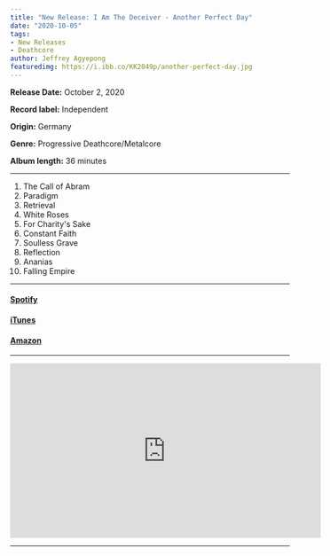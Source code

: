 ```yaml
---
title: "New Release: I Am The Deceiver - Another Perfect Day"
date: "2020-10-05"
tags:
- New Releases
- Deathcore
author: Jeffrey Agyepong
featuredimg: https://i.ibb.co/KK2049p/another-perfect-day.jpg
---
```


**Release Date:** October 2, 2020

**Record label:** Independent

**Origin:** Germany

**Genre:** Progressive Deathcore/Metalcore

**Album length:** 36 minutes

* * *
1. The Call of Abram 
2. Paradigm 
3. Retrieval 
4. White Roses 
5. For Charity's Sake
6. Constant Faith 
7. Soulless Grave 
8. Reflection 
9. Ananias 
10. Falling Empire

* * *

#### [Spotify](https://l.facebook.com/l.php?u=https%3A%2F%2Fopen.spotify.com%2Falbum%2F6u1ADwIODka048AE7fIVxl%3Fsi%3Doom2Dg-jTx2Fb81Xn3eqYA%26fbclid%3DIwAR1IGbri_HIL6-tGmal5FNTL_VjZdWR-NYF9DRMbDwWZA41oc9ZjT4e6C9k&h=AT1N5JWfm_wD4XnERyhMjeleSxX7HxF329X-Tkp-mV1l3Wd9caPpums2qhgIUrbxx1-2grBlubdwbPp7qXxvPS7C-x_EYy6UtQmRaq-__WsC76f8qmLVPxZe2H_iE9b25QaK&__tn__=-UK-R&c%5B0%5D=AT0TBAFEedm6vv2dOPAuZfPx_EgRE6fgN8OIaEo4qmRGiEJA9SSaDuTvABAYN5HKgO1p07lITJEdLKl8AMvdtSklOp8PKlkazEwA1QGu761JLZQ_jZVPl7NhXTitBceVP4uUEFoKcQLh5F8sDes637YiybKkQkzb2lbFbUOuifNRtkr1mYlRHb9-63VCocQ)

#### [iTunes](https://music.apple.com/ca/album/another-perfect-day/1530044564)

#### [Amazon](https://www.amazon.com/Another-Perfect-Day-Am-Deceiver/dp/B08H5R9NS1/ref=sr_1_3?dchild=1&keywords=i+am+the+deceiver&qid=1601860933&s=dmusic&sr=1-3)

* * *

<iframe src="https://www.youtube.com/embed/LrMJfxKjK4M" width="560" height="315" frameborder="0"></iframe>

* * *
